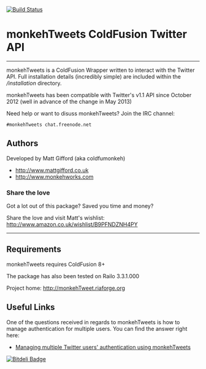 [![Build Status](https://travis-ci.org/coldfumonkeh/monkehTweets.svg?branch=master)](https://travis-ci.org/coldfumonkeh/monkehTweets)

# monkehTweets ColdFusion Twitter API

---

monkehTweets is a ColdFusion Wrapper written to interact with the Twitter API.
Full installation details (incredibly simple) are included within 
the */installation* directory.

monkehTweets has been compatible with Twitter's v1.1 API since October 2012 (well in advance of the change in May 2013)

Need help or want to disuss monkehTweets? Join the IRC channel:

    #monkehTweets chat.freenode.net

## Authors

Developed by Matt Gifford (aka coldfumonkeh)

- http://www.mattgifford.co.uk
- http://www.monkehworks.com


### Share the love

Got a lot out of this package? Saved you time and money?

Share the love and visit Matt's wishlist: http://www.amazon.co.uk/wishlist/B9PFNDZNH4PY 

---

## Requirements

monkehTweets requires ColdFusion 8+

The package has also been tested on Railo 3.3.1.000

Project home: http://monkehTweet.riaforge.org

## Useful Links

One of the questions received in regards to monkehTweets is how to manage authentication for multiple users.
You can find the answer right here:

- [Managing multiple Twitter users' authentication using monkehTweets](http://www.monkehworks.com/managing-multiple-twitter-users-authentication-with-monkehtweet)

[![Bitdeli Badge](https://d2weczhvl823v0.cloudfront.net/coldfumonkeh/monkehtweets/trend.png)](https://bitdeli.com/free "Bitdeli Badge")
